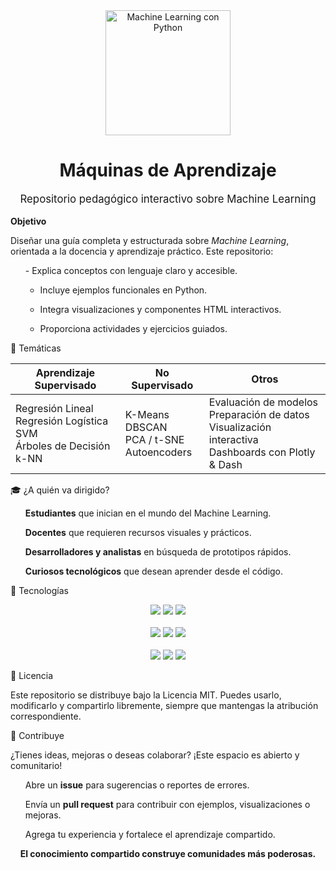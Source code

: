 <!-- Título y logo -->
<div align="center">
  <img src="https://drive.google.com/uc?export=view&id=1Cd5CvEn4VY5mI220WTtgswq5Spwq1DFL" alt="Machine Learning con Python" width="200"/>
  <h1>Máquinas de Aprendizaje</h1>
  <p style="font-size: 1.2em;">Repositorio pedagógico interactivo sobre Machine Learning</p>
</div>




 **Objetivo**

Diseñar una guía completa y estructurada sobre *Machine Learning*, orientada a la docencia y aprendizaje práctico. Este repositorio:

<ul>
  - Explica conceptos con lenguaje claro y accesible.
  
  - Incluye ejemplos funcionales en Python.
  
  - Integra visualizaciones y componentes HTML interactivos.
  
  - Proporciona actividades y ejercicios guiados.
</ul>



 📂 Temáticas 

<div align="center">

<table>
  <thead>
    <tr>
      <th style="text-align:center;">Aprendizaje Supervisado</th>
      <th style="text-align:center;">No Supervisado</th>
      <th style="text-align:center;">Otros</th>
    </tr>
  </thead>
  <tbody>
    <tr>
      <td style="text-align:left;">
        Regresión Lineal<br>
        Regresión Logística<br>
        SVM<br>
        Árboles de Decisión<br>
        k-NN
      </td>
      <td style="text-align:left;">
        K-Means<br>
        DBSCAN<br>
        PCA / t-SNE<br>
        Autoencoders
      </td>
      <td style="text-align:left;">
        Evaluación de modelos<br>
        Preparación de datos<br>
        Visualización interactiva<br>
        Dashboards con Plotly & Dash
      </td>
    </tr>
  </tbody>
</table>

</div>


🎓 ¿A quién va dirigido?

<ul>
  <strong>Estudiantes</strong> que inician en el mundo del Machine Learning.
  
  <strong>Docentes</strong> que requieren recursos visuales y prácticos.
  
  <strong>Desarrolladores y analistas</strong> en búsqueda de prototipos rápidos.
 
  <strong>Curiosos tecnológicos</strong> que desean aprender desde el código.
</ul>



 🧪 Tecnologías 

<div align="center">
  <a href="https://scikit-learn.org/" target="_blank"><img src="https://img.shields.io/badge/scikit--learn-F7931E?style=for-the-badge&logo=scikit-learn&logoColor=white"/></a>
  <a href="https://pandas.pydata.org/" target="_blank"><img src="https://img.shields.io/badge/Pandas-150458?style=for-the-badge&logo=pandas&logoColor=white"/></a>
  <a href="https://numpy.org/" target="_blank"><img src="https://img.shields.io/badge/Numpy-013243?style=for-the-badge&logo=numpy&logoColor=white"/></a>
  <br><br>
  <a href="https://plotly.com/" target="_blank"><img src="https://img.shields.io/badge/Plotly-3F4F75?style=for-the-badge&logo=plotly&logoColor=white"/></a>
  <a href="https://dash.plotly.com/" target="_blank"><img src="https://img.shields.io/badge/Dash-000000?style=for-the-badge&logo=plotly&logoColor=white"/></a>
  <a href="https://matplotlib.org/" target="_blank"><img src="https://img.shields.io/badge/Matplotlib-007ACC?style=for-the-badge&logo=python&logoColor=white"/></a>
  <br><br>
  <a href="https://jupyter.org/" target="_blank"><img src="https://img.shields.io/badge/Jupyter-F37626?style=for-the-badge&logo=jupyter&logoColor=white"/></a>
  <a href="https://voila.readthedocs.io/" target="_blank"><img src="https://img.shields.io/badge/Voila-43B02A?style=for-the-badge&logo=python&logoColor=white"/></a>
  <a href="https://ipywidgets.readthedocs.io/" target="_blank"><img src="https://img.shields.io/badge/IPyWidgets-E760A4?style=for-the-badge&logo=python&logoColor=white"/></a>
</div>



📜 Licencia

Este repositorio se distribuye bajo la Licencia MIT. Puedes usarlo, modificarlo y compartirlo libremente, siempre que mantengas la atribución correspondiente.


🤝 Contribuye

¿Tienes ideas, mejoras o deseas colaborar? ¡Este espacio es abierto y comunitario!

<ul>
  Abre un <strong>issue</strong> para sugerencias o reportes de errores.

  Envía un <strong>pull request</strong> para contribuir con ejemplos, visualizaciones o mejoras.
  
  Agrega tu experiencia y fortalece el aprendizaje compartido.
</ul>

<div align="center">
  <strong>El conocimiento compartido construye comunidades más poderosas.</strong>
</div>

